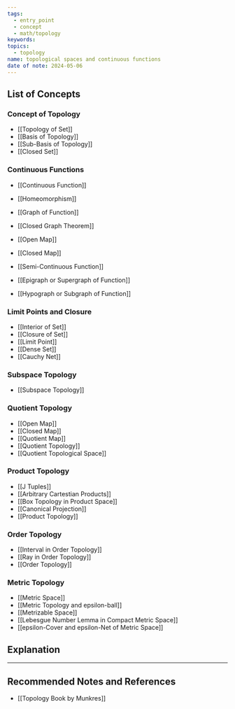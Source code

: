 ```yaml
---
tags:
  - entry_point
  - concept
  - math/topology
keywords: 
topics:
  - topology
name: topological spaces and continuous functions
date of note: 2024-05-06
---
```


##  List of Concepts

### Concept of Topology

- [[Topology of Set]]
- [[Basis of Topology]]
- [[Sub-Basis of Topology]]
- [[Closed Set]]

### Continuous Functions

- [[Continuous Function]]
- [[Homeomorphism]]
- [[Graph of Function]]
- [[Closed Graph Theorem]]
- [[Open Map]]
- [[Closed Map]]


- [[Semi-Continuous Function]]
- [[Epigraph or Supergraph of Function]]
- [[Hypograph or Subgraph of Function]]


### Limit Points and Closure

- [[Interior of Set]]
- [[Closure of Set]]
- [[Limit Point]]
- [[Dense Set]]
- [[Cauchy Net]]

### Subspace Topology

- [[Subspace Topology]]

### Quotient Topology

- [[Open Map]]
- [[Closed Map]]
- [[Quotient Map]]
- [[Quotient Topology]]
- [[Quotient Topological Space]]


### Product Topology

- [[J Tuples]]
- [[Arbitrary Cartestian Products]]
- [[Box Topology in Product Space]]
- [[Canonical Projection]]
- [[Product Topology]]

### Order Topology

- [[Interval in Order Topology]]
- [[Ray in Order Topology]]
- [[Order Topology]]

### Metric Topology

- [[Metric Space]]
- [[Metric Topology and epsilon-ball]]
- [[Metrizable Space]]
- [[Lebesgue Number Lemma in Compact Metric Space]]
- [[epsilon-Cover and epsilon-Net of Metric Space]]



## Explanation





-----------
##  Recommended Notes and References

- [[Topology Book by Munkres]]